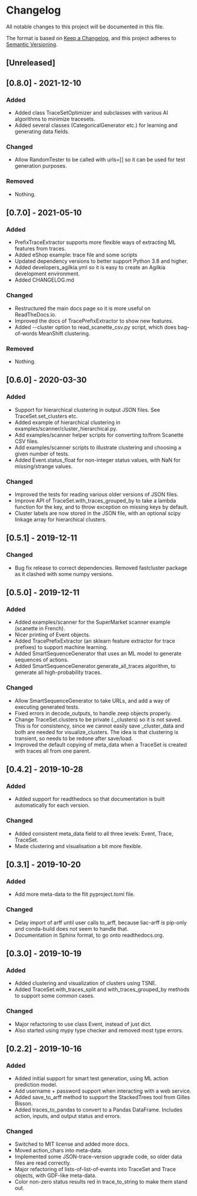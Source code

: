 # Changelog
All notable changes to this project will be documented in this file.

The format is based on [Keep a Changelog](https://keepachangelog.com/en/1.0.0/),
and this project adheres to [Semantic Versioning](https://semver.org/spec/v2.0.0.html).

## [Unreleased]

## [0.8.0] - 2021-12-10
### Added
- Added class TraceSetOptimizer and subclasses with various AI algorithms to minimize tracesets.
- Added several classes (CategoricalGenerator etc.) for learning and generating data fields.

### Changed
- Allow RandomTester to be called with urls=[] so it can be used for test generation purposes.

### Removed
- Nothing.


## [0.7.0] - 2021-05-10
### Added
- PrefixTraceExtractor supports more flexible ways of extracting ML features from traces.
- Added eShop example: trace file and some scripts 
- Updated dependency versions to better support Python 3.8 and higher.
- Added developers_agilkia.yml so it is easy to create an Agilkia development environment.
- Added CHANGELOG.md

### Changed
- Restructured the main docs page so it is more useful on ReadTheDocs.io.
- Improved the docs of TracePrefixExtractor to show new features.
- Added --cluster option to read_scanette_csv.py script, which does bag-of-words MeanShift clustering.

### Removed
- Nothing.


## [0.6.0] - 2020-03-30
### Added
- Support for hierarchical clustering in output JSON files.  See TraceSet.set_clusters etc.
- Added example of hierarchical clustering in examples/scanner/cluster_hierarchical.py.
- Add examples/scanner helper scripts for converting to/from Scanette CSV files.
- Add examples/scanner scripts to illustrate clustering and choosing a given number of tests.
- Added Event.status_float for non-integer status values, with NaN for missing/strange values.

### Changed
- Improved the tests for reading various older versions of JSON files.
- Improve API of TraceSet.with_traces_grouped_by to take a lambda function for the key, 
  and to throw exception on missing keys by default.
- Cluster labels are now stored in the JSON file, with an optional scipy linkage array for hierarchical clusters.


## [0.5.1] - 2019-12-11
### Changed
- Bug fix release to correct dependencies.  Removed fastcluster package as it clashed with some numpy versions.


## [0.5.0] - 2019-12-11
### Added
- Added examples/scanner for the SuperMarket scanner example (scanette in French).
- Nicer printing of Event objects.
- Added TracePrefixExtractor (an sklearn feature extractor for trace prefixes) to support machine learning.
- Added SmartSequenceGenerator that uses an ML model to generate sequences of actions.
- Added SmartSequenceGenerator.generate_all_traces algorithm, to generate all high-probability traces.

### Changed
- Allow SmartSequenceGenerator to take URLs, and add a way of executing generated tests.
- Fixed errors in decode_outputs, to handle zeep objects properly.
- Change TraceSet.clusters to be private (._clusters) so it is not saved.  
  This is for consistency, since we cannot easily save _cluster_data and both are needed for visualize_clusters.
  The idea is that clustering is transient, so needs to be redone after save/load.
- Improved the default copying of meta_data when a TraceSet is created with traces all from one parent.


## [0.4.2] - 2019-10-28
### Added
- Added support for readthedocs so that documentation is built automatically for each version.

### Changed
- Added consistent meta_data field to all three levels: Event, Trace, TraceSet. 
- Made clustering and visualisation a bit more flexible.


## [0.3.1] - 2019-10-20
### Added
- Add more meta-data to the flit pyproject.toml file.

### Changed
- Delay import of arff until user calls to_arff, because liac-arff is pip-only and conda-build does not seem to handle that.
- Documentation in Sphinx format, to go onto readthedocs.org.


## [0.3.0] - 2019-10-19
### Added
- Added clustering and visualization of clusters using TSNE.
- Added TraceSet.with_traces_split and with_traces_grouped_by methods to support some common cases.

### Changed
- Major refactoring to use class Event, instead of just dict. 
- Also started using mypy type checker and removed most type errors.


## [0.2.2] - 2019-10-16
### Added
- Added initial support for smart test generation, using ML action prediction model.
- Add username + password support when interacting with a web service.
- Added save_to_arff method to support the StackedTrees tool from Gilles Bisson.
- Added traces_to_pandas to convert to a Pandas DataFrame.  Includes action, inputs, and output status and errors.

### Changed
- Switched to MIT license and added more docs.
- Moved action_chars into meta-data.
- Implemented some JSON-trace-version upgrade code, so older data files are read correctly.
- Major refactoring of lists-of-list-of-events into TraceSet and Trace objects, with GDF-like meta-data.
- Color non-zero status results red in trace_to_string to make them stand out.
